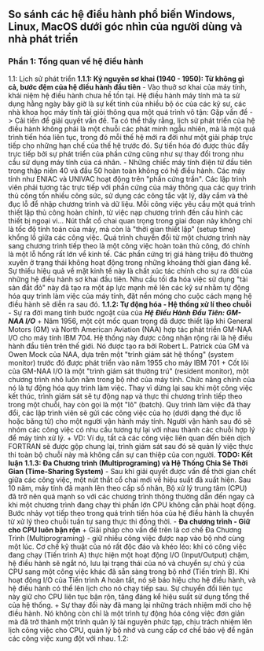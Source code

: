 ## So sánh các hệ điều hành phổ biến Windows, Linux, MacOS dưới góc nhìn của người dùng và nhà phát triển

### Phần 1: Tổng quan về hệ điều hành
1.1: Lịch sử phát triển
    **1.1.1: Kỷ nguyên sơ khai (1940 - 1950): Từ không gì cả, bước đệm của hệ điều hành đầu tiên**
        - Vào thuở sơ khai của máy tính, khái niệm hệ điều hành chưa hề tồn tại. Hệ điều hành máy tính mà ta sử dụng hằng ngày bây giờ là sự kết tinh của nhiều bộ óc của các kỹ sư, các nhà khoa học máy tính tài giỏi thông qua một quá trình vô tận: Gặp vấn đề -> Cải tiến để giải quyết vấn đề.  Ta có thể thấy rằng, lịch sử phát triển của hệ điều hành không phải là một chuỗi các phát minh ngẫu nhiên, mà là một quá trình tiến hóa liên tục, trong đó mỗi thế hệ mới ra đời như một giải pháp trực tiếp cho những hạn chế của thế hệ trước đó. Sự tiến hóa đó được thúc đẩy trực tiếp bởi sự phát triển của phần cứng cũng như sự thay đổi trong nhu cầu sử dụng máy tính của cá nhân.
        - Những chiếc máy tính điện tử đầu tiên trong thập niên 40 và đầu 50 hoàn toàn không có hệ điều hành. Các máy tính như ENIAC và UNIVAC hoạt động trên "phần cứng trần". Các lập trình viên phải tương tác trực tiếp với phần cứng của máy thông qua các quy trình thủ công tốn nhiều công sức, sử dụng các công tắc vật lý, dây cắm và thẻ đục lỗ để nhập chương trình và dữ liệu. Mỗi công việc yêu cầu một quá trình thiết lập thủ công hoàn chỉnh, từ việc nạp chương trình đến cấu hình các thiết bị ngoại vi... Nút thắt cổ chai quan trọng trong giai đoạn này không chỉ là tốc độ tính toán của máy, mà còn là "thời gian thiết lập" (setup time) khổng lồ giữa các công việc. Quá trình chuyển đổi từ một chương trình này sang chương trình tiếp theo là một công việc hoàn toàn thủ công, đó chính là một lỗ hổng rất lớn về kinh tế. Các phần cứng trị giá hàng triệu đô thường xuyên ở trạng thái không hoạt động trong những khoảng thời gian đáng kể. Sự thiếu hiệu quả về mặt kinh tế này là chất xúc tác chính cho sự ra đời của những hệ điều hành sơ khai đầu tiên. Nhu cầu tối đa hóa việc sử dụng "tài sản đắt đỏ" này đã tạo ra một áp lực mạnh mẽ lên các kỹ sư nhằm tự động hóa quy trình làm việc của máy tính, đặt nền móng cho cuộc cách mạng hệ điều hành sẽ diễn ra sau đó.
    **1.1.2: Tự động hóa - Hệ thống xử lí theo chuỗi**
        - Sự ra đời mang tính bước ngoặt của của ***Hệ Điều Hành Đầu Tiên: GM-NAA I/O***
            + Năm 1956, một cột mốc quan trọng đã được thiết lập khi General Motors (GM) và North American Aviation (NAA) hợp tác phát triển GM-NAA I/O cho máy tính IBM 704. Hệ thống này được công nhận rộng rãi là hệ điều hành đầu tiên trên thế giới. Nó được tạo ra bởi Robert L. Patrick của GM và Owen Mock của NAA, dựa trên một "trình giám sát hệ thống" (system monitor) trước đó được phát triển vào năm 1955 cho máy IBM 701
            + Cốt lõi của GM-NAA I/O là một "trình giám sát thường trú" (resident monitor), một chương trình nhỏ luôn nằm trong bộ nhớ của máy tính. Chức năng chính của nó là tự động hóa quy trình làm việc. Thay vì dừng lại sau khi một công việc kết thúc, trình giám sát sẽ tự động nạp và thực thi chương trình tiếp theo trong một chuỗi, hay còn gọi là một "lô" (batch). Quy trình làm việc đã thay đổi, các lập trình viên sẽ gửi các công việc của họ (dưới dạng thẻ đục lỗ hoặc băng từ) cho một người vận hành máy tính. Người vận hành sau đó sẽ nhóm các công việc có nhu cầu tương tự lại với nhau thành các chuỗi hợp lý để máy tính xử lý.
                + VD: Ví dụ, tất cả các công việc liên quan đến biên dịch FORTRAN sẽ được gộp chung lại, trình giám sát sau đó sẽ quản lý việc thực thi toàn bộ chuỗi này mà không cần sự can thiệp của con người.
            **TODO: Kết luận** 
    **1.1.3: Đa Chương trình (Multiprograming) và Hệ Thống Chia Sẻ Thời Gian (Time-Sharing System)**
        - Sau khi giải quyết được vấn đề thời gian chết giữa các công việc, một nút thắt cổ chai mới về hiệu suất đã xuất hiện. Sau 10 năm, máy tính đã mạnh lên theo cấp số nhân, Bộ xử lý trung tâm (CPU) đã trở nên quá mạnh so với các chương trình thông thường dẫn đến ngay cả khi một chương trình đang chạy thì phần lớn CPU không cần phải hoạt động. Bước nhảy vọt tiếp theo trong quá trình tiến hóa của hệ điều hành là chuyển từ xử lý theo chuỗi tuần tự sang thực thi đồng thời.
        - **Đa chương trình - Giữ cho CPU luôn bận rộn**
            + Giải pháp cho vấn đề trên là cơ chế Đa Chương Trình (Multiprograming) - giữ nhiều công việc được nạp vào bộ nhớ cùng một lúc. Cơ chế kỹ thuật của nó rất độc đáo và khéo léo: khi có công việc đang chạy (Tiến trình A) thực hiện một hoạt động I/O (Input/Output) chậm, hệ điều hành sẽ ngắt nó, lưu lại trạng thái của nó và chuyển sự chú ý của CPU sang một công việc khác đã sẵn sàng trong bộ nhớ (Tiến trình B). Khi hoạt động I/O của Tiến trình A hoàn tất, nó sẽ báo hiệu cho hệ điều hành, và hệ điều hành có thể lên lịch cho nó chạy tiếp sau. Sự chuyển đổi liên tục này giữ cho CPU liên tục bận rộn, tăng đáng kể hiệu suất sử dụng tổng thể của hệ thống.
            + Sự thay đổi này đã mang lại những trách nhiệm mới cho hệ điều hành. Nó không còn chỉ là một trình tự động hóa công việc đơn giản mà đã trở thành một trình quản lý tài nguyên phức tạp, chịu trách nhiệm lên lịch công việc cho CPU, quản lý bộ nhớ và cung cấp cơ chế bảo vệ để ngăn các công việc xung đột với nhau.
1.2: 
